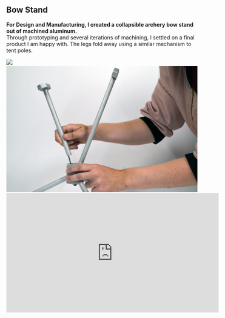 ## Bow Stand

**For Design and Manufacturing, I created a collapsible archery bow stand out of machined aluminum.** <br> Through prototyping and several iterations of machining, I settled on a final product I am happy with. The legs fold away using a similar mechanism to tent poles.

<img src="images/Presentation Slide Final Clara Kelley.jpeg?raw=true"/>

<img src="images/Screen Shot 2018-06-05 at 9.26.29 PM.png?raw=true"/>

<iframe width="560" height="315" src="https://www.youtube.com/embed/M0ff27P6PqM" frameborder="0" allow="accelerometer; aut encrypted-media; gyroscope; picture-in-picture" allowfullscreen></iframe>
